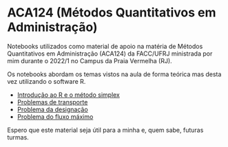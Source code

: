 # ACA124 (Métodos Quantitativos em Administração)

Notebooks utilizados como material de apoio na matéria de Métodos Quantitativos em Administração (ACA124) da FACC/UFRJ ministrada por mim durante o 2022/1 no Campus da Praia Vermelha (RJ).

Os notebooks abordam os temas vistos na aula de forma teórica mas desta vez utilizando o software R.

- [Introdução ao R e o método simplex](https://github.com/ctruciosm/ACA124/blob/main/Intro_Simplex.ipynb)
- [Problemas de transporte](https://github.com/ctruciosm/ACA124/blob/main/Problemas_Transporte.ipynb)
- [Problema da designação](https://github.com/ctruciosm/ACA124/blob/main/Problema_Designacao.ipynb)
- [Problema do fluxo máximo](https://github.com/ctruciosm/ACA124/blob/main/Problema_Fluxo_Maximo.ipynb)

Espero que este material seja útil para a minha e, quem sabe, futuras turmas.




